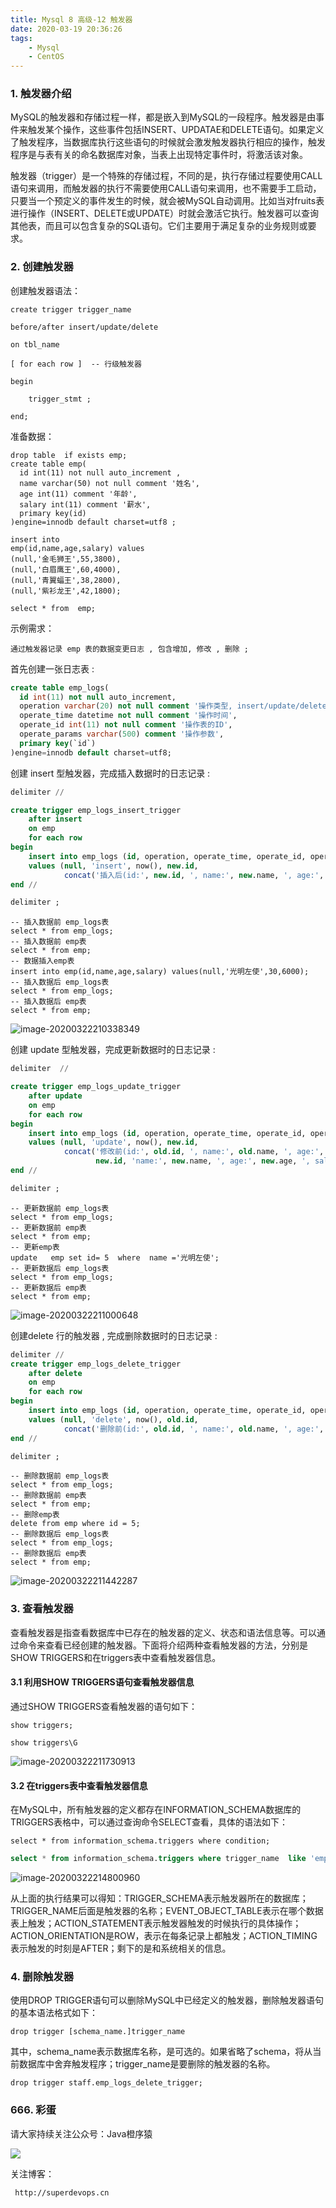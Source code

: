 ```yaml
---
title: Mysql 8 高级-12 触发器
date: 2020-03-19 20:36:26
tags: 
    - Mysql
    - CentOS
---
```


### 1. 触发器介绍

​    MySQL的触发器和存储过程一样，都是嵌入到MySQL的一段程序。触发器是由事件来触发某个操作，这些事件包括INSERT、UPDATAE和DELETE语句。如果定义了触发程序，当数据库执行这些语句的时候就会激发触发器执行相应的操作，触发程序是与表有关的命名数据库对象，当表上出现特定事件时，将激活该对象。       

​        触发器（trigger）是一个特殊的存储过程，不同的是，执行存储过程要使用CALL语句来调用，而触发器的执行不需要使用CALL语句来调用，也不需要手工启动，只要当一个预定义的事件发生的时候，就会被MySQL自动调用。比如当对fruits表进行操作（INSERT、DELETE或UPDATE）时就会激活它执行。触发器可以查询其他表，而且可以包含复杂的SQL语句。它们主要用于满足复杂的业务规则或要求。

<!--more-->

### 2. 创建触发器 

创建触发器语法：

```mysql
create trigger trigger_name 

before/after insert/update/delete

on tbl_name 

[ for each row ]  -- 行级触发器

begin

	trigger_stmt ;

end;
```

准备数据：

```mysql
drop table  if exists emp;
create table emp(
  id int(11) not null auto_increment ,
  name varchar(50) not null comment '姓名',
  age int(11) comment '年龄',
  salary int(11) comment '薪水',
  primary key(id)
)engine=innodb default charset=utf8 ;

insert into 
emp(id,name,age,salary) values
(null,'金毛狮王',55,3800),
(null,'白眉鹰王',60,4000),
(null,'青翼蝠王',38,2800),
(null,'紫衫龙王',42,1800);

select * from  emp;
```

示例需求：

```
通过触发器记录 emp 表的数据变更日志 , 包含增加, 修改 , 删除 ;
```

首先创建一张日志表 : 

```sql
create table emp_logs(
  id int(11) not null auto_increment,
  operation varchar(20) not null comment '操作类型, insert/update/delete',
  operate_time datetime not null comment '操作时间',
  operate_id int(11) not null comment '操作表的ID',
  operate_params varchar(500) comment '操作参数',
  primary key(`id`)
)engine=innodb default charset=utf8;
```

创建 insert 型触发器，完成插入数据时的日志记录 : 

```sql
delimiter //

create trigger emp_logs_insert_trigger
    after insert
    on emp
    for each row
begin
    insert into emp_logs (id, operation, operate_time, operate_id, operate_params)
    values (null, 'insert', now(), new.id,
            concat('插入后(id:', new.id, ', name:', new.name, ', age:', new.age, ', salary:', new.salary, ')'));
end //

delimiter ;
```

```mysql
-- 插入数据前 emp_logs表
select * from emp_logs;
-- 插入数据前 emp表
select * from emp;
-- 数据插入emp表
insert into emp(id,name,age,salary) values(null,'光明左使',30,6000);
-- 插入数据后 emp_logs表
select * from emp_logs;
-- 插入数据后 emp表
select * from emp;
```

![image-20200322210338349](/image/mysql/image-20200322210338349.png)

创建 update 型触发器，完成更新数据时的日志记录 : 

``` sql
delimiter  //

create trigger emp_logs_update_trigger
    after update
    on emp
    for each row
begin
    insert into emp_logs (id, operation, operate_time, operate_id, operate_params)
    values (null, 'update', now(), new.id,
            concat('修改前(id:', old.id, ', name:', old.name, ', age:', old.age, ', salary:', old.salary, ') , 修改后(id',
                   new.id, 'name:', new.name, ', age:', new.age, ', salary:', new.salary, ')'));
end //

delimiter ;
```

```mysql
-- 更新数据前 emp_logs表
select * from emp_logs;
-- 更新数据前 emp表
select * from emp;
-- 更新emp表
update   emp set id= 5  where  name ='光明左使';
-- 更新数据后 emp_logs表
select * from emp_logs;
-- 更新数据后 emp表
select * from emp;
```

![image-20200322211000648](/image/mysql/image-20200322211000648.png)

创建delete 行的触发器 , 完成删除数据时的日志记录 : 

```sql
delimiter //
create trigger emp_logs_delete_trigger
    after delete
    on emp
    for each row
begin
    insert into emp_logs (id, operation, operate_time, operate_id, operate_params)
    values (null, 'delete', now(), old.id,
            concat('删除前(id:', old.id, ', name:', old.name, ', age:', old.age, ', salary:', old.salary, ')'));
end //

delimiter ;
```

```mysql
-- 删除数据前 emp_logs表
select * from emp_logs;
-- 删除数据前 emp表
select * from emp;
-- 删除emp表
delete from emp where id = 5;
-- 删除数据后 emp_logs表
select * from emp_logs;
-- 删除数据后 emp表
select * from emp;
```

![image-20200322211442287](/image/mysql/image-20200322211442287.png)



### 3.  查看触发器

​       查看触发器是指查看数据库中已存在的触发器的定义、状态和语法信息等。可以通过命令来查看已经创建的触发器。下面将介绍两种查看触发器的方法，分别是SHOW TRIGGERS和在triggers表中查看触发器信息。

#### 3.1 利用SHOW TRIGGERS语句查看触发器信息

通过SHOW TRIGGERS查看触发器的语句如下：

```mysql
show triggers;
```

```mysql
show triggers\G
```



![image-20200322211730913](/image/mysql/image-20200322211730913.png)



#### 3.2  在triggers表中查看触发器信息

 在MySQL中，所有触发器的定义都存在INFORMATION_SCHEMA数据库的TRIGGERS表格中，可以通过查询命令SELECT查看，具体的语法如下：

```mysql
select * from information_schema.triggers where condition;
```

```sql
select * from information_schema.triggers where trigger_name  like 'emp_logs_delete%' \G
```

![image-20200322214800960](/image/mysql/image-20200322214800960.png)

​      从上面的执行结果可以得知：TRIGGER_SCHEMA表示触发器所在的数据库；TRIGGER_NAME后面是触发器的名称；EVENT_OBJECT_TABLE表示在哪个数据表上触发；ACTION_STATEMENT表示触发器触发的时候执行的具体操作；ACTION_ORIENTATION是ROW，表示在每条记录上都触发；ACTION_TIMING表示触发的时刻是AFTER；剩下的是和系统相关的信息。

### 4.  删除触发器

使用DROP TRIGGER语句可以删除MySQL中已经定义的触发器，删除触发器语句的基本语法格式如下：

```mysql
drop trigger [schema_name.]trigger_name
```

其中，schema_name表示数据库名称，是可选的。如果省略了schema，将从当前数据库中舍弃触发程序；trigger_name是要删除的触发器的名称。

```mysql
drop trigger staff.emp_logs_delete_trigger;
```



### 666. 彩蛋

请大家持续关注公众号：Java橙序猿

 ![](/image/common/superdevops.jpg) 

关注博客：

```
 http://superdevops.cn
```

